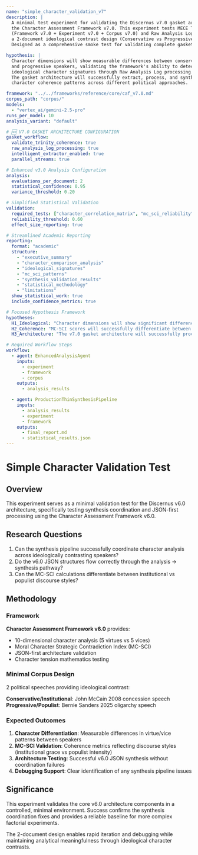 ```yaml
---
name: "simple_character_validation_v7"
description: |
  A minimal test experiment for validating the Discernus v7.0 gasket architecture using 
  the Character Assessment Framework v7.0. This experiment tests MECE Trinity coherence
  (Framework v7.0 + Experiment v7.0 + Corpus v7.0) and Raw Analysis Log processing with 
  a 2-document ideological contrast design (Conservative vs Progressive speakers). 
  Designed as a comprehensive smoke test for validating complete gasket architecture implementation.

hypothesis: |
  Character dimensions will show measurable differences between conservative 
  and progressive speakers, validating the framework's ability to detect 
  ideological character signatures through Raw Analysis Log processing. 
  The gasket architecture will successfully extract, process, and synthesize 
  character coherence patterns across different political approaches.

framework: "../../frameworks/reference/core/caf_v7.0.md"
corpus_path: "corpus/"
models:
  - "vertex_ai/gemini-2.5-pro"
runs_per_model: 10
analysis_variant: "default"

# 🆕 V7.0 GASKET ARCHITECTURE CONFIGURATION
gasket_workflow:
  validate_trinity_coherence: true
  raw_analysis_log_processing: true
  intelligent_extractor_enabled: true
  parallel_streams: true

# Enhanced v3.0 Analysis Configuration
analysis:
  evaluations_per_document: 2
  statistical_confidence: 0.95
  variance_threshold: 0.20

# Simplified Statistical Validation  
validation:
  required_tests: ["character_correlation_matrix", "mc_sci_reliability", "ideological_comparison"]
  reliability_threshold: 0.60
  effect_size_reporting: true

# Streamlined Academic Reporting
reporting:
  format: "academic"
  structure:
    - "executive_summary"
    - "character_comparison_analysis"
    - "ideological_signatures"
    - "mc_sci_patterns"
    - "synthesis_validation_results"
    - "statistical_methodology"
    - "limitations"
  show_statistical_work: true
  include_confidence_metrics: true

# Focused Hypothesis Framework
hypotheses:
  H1_Ideological: "Character dimensions will show significant differences between conservative (McCain) and progressive (Sanders) speakers"
  H2_Coherence: "MC-SCI scores will successfully differentiate between gracious institutional discourse and passionate populist critique"
  H3_Architecture: "The v7.0 gasket architecture will successfully process 2-document character analysis with Raw Analysis Log processing"

# Required Workflow Steps
workflow:
  - agent: EnhancedAnalysisAgent
    inputs:
      - experiment
      - framework
      - corpus
    outputs:
      - analysis_results

  - agent: ProductionThinSynthesisPipeline
    inputs:
      - analysis_results
      - experiment
      - framework
    outputs:
      - final_report.md
      - statistical_results.json
---
```


# Simple Character Validation Test

## Overview

This experiment serves as a minimal validation test for the Discernus v6.0 architecture, specifically testing synthesis coordination and JSON-first processing using the Character Assessment Framework v6.0.

## Research Questions

1. Can the synthesis pipeline successfully coordinate character analysis across ideologically contrasting speakers?
2. Do the v6.0 JSON structures flow correctly through the analysis → synthesis pathway?
3. Can the MC-SCI calculations differentiate between institutional vs populist discourse styles?

## Methodology

### Framework
**Character Assessment Framework v6.0** provides:
- 10-dimensional character analysis (5 virtues vs 5 vices)
- Moral Character Strategic Contradiction Index (MC-SCI)
- JSON-first architecture validation
- Character tension mathematics testing

### Minimal Corpus Design
2 political speeches providing ideological contrast:

**Conservative/Institutional**: John McCain 2008 concession speech
**Progressive/Populist**: Bernie Sanders 2025 oligarchy speech

### Expected Outcomes
1. **Character Differentiation**: Measurable differences in virtue/vice patterns between speakers
2. **MC-SCI Validation**: Coherence metrics reflecting discourse styles (institutional grace vs populist intensity)
3. **Architecture Testing**: Successful v6.0 JSON synthesis without coordination failures
4. **Debugging Support**: Clear identification of any synthesis pipeline issues

## Significance

This experiment validates the core v6.0 architecture components in a controlled, minimal environment. Success confirms the synthesis coordination fixes and provides a reliable baseline for more complex factorial experiments.

The 2-document design enables rapid iteration and debugging while maintaining analytical meaningfulness through ideological character contrasts.